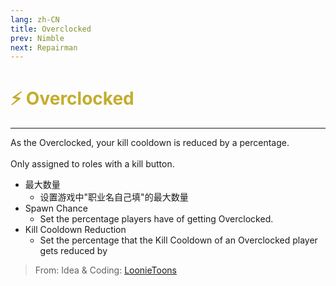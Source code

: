```yaml
---
lang: zh-CN
title: Overclocked
prev: Nimble
next: Repairman
---
```


# <font color=#c4ad2c>⚡ <b>Overclocked</b></font> <Badge text="Helpful" type="tip" vertical="middle"/>

***

As the Overclocked, your kill cooldown is reduced by a percentage.<br><br>
Only assigned to roles with a kill button.

- 最大数量
  - 设置游戏中"职业名自己填"的最大数量
- Spawn Chance
  - Set the percentage players have of getting Overclocked.
- Kill Cooldown Reduction
  - Set the percentage that the Kill Cooldown of an Overclocked player gets reduced by

> From: Idea & Coding: [LoonieToons](https://github.com/Loonie-Toons/)
